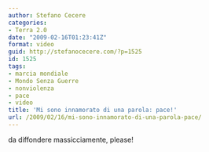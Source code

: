 ```yaml
---
author: Stefano Cecere
categories:
- Terra 2.0
date: "2009-02-16T01:23:41Z"
format: video
guid: http://stefanocecere.com/?p=1525
id: 1525
tags:
- marcia mondiale
- Mondo Senza Guerre
- nonviolenza
- pace
- video
title: 'Mi sono innamorato di una parola: pace!'
url: /2009/02/16/mi-sono-innamorato-di-una-parola-pace/
---
```


da diffondere massicciamente, please!